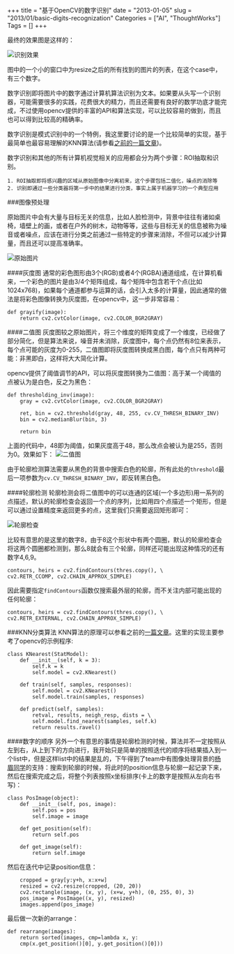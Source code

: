 +++
title = "基于OpenCV的数字识别"
date = "2013-01-05"
slug = "2013/01/basic-digits-recognization"
Categories = ["AI", "ThoughtWorks"]
Tags = []
+++

最终的效果图是这样的：

![识别效果](/images/2013/01/result.resized.png)

图中的一个小的窗口中为resize之后的所有找到的图片的列表，在这个case中，有三个数字。

数字识别即将图片中的数字通过计算机算法识别为文本。如果要从头写一个识别器，可能需要很多的实践，花费很大的精力，而且还需要有良好的数学功底才能完成，不过使用opencv提供的丰富的API和算法实现，可以比较容易的做到，而且也可以得到比较高的精确率。

数字识别是模式识别中的一个特例，我这里要讨论的是一个比较简单的实现，基于最简单也最容易理解的KNN算法(请参看[之前的一篇文章](http://icodeit.org/blog/2013/01/k-nearest-neighbour/))。

数字识别和其他的所有计算机视觉相关的应用都会分为两个步骤：ROI抽取和识别。
	
	1. ROI抽取即将感兴趣的区域从原始图像中分离初来，这个步骤包括二值化，噪点的消除等
	2. 识别即通过一些分类器将第一步中的结果进行分类，事实上属于机器学习的一个典型应用

###图像预处理

原始图片中会有大量与目标无关的信息，比如人脸检测中，背景中往往有诸如桌椅，墙壁上的画，或者在户外的树木，动物等等，这些与目标无关的信息被称为噪音或者噪点，应该在进行分类之前通过一些特定的步骤来消除，不但可以减少计算量，而且还可以提高准确率。

![原始图片](/images/2013/01/865.origin.png)

####灰度图
通常的彩色图形由3个(RGB)或者4个(RGBA)通道组成，在计算机看来，一个彩色的图片是由3/4个矩阵组成，每个矩阵中包含若干个点(比如1024x768)，如果每个通道都参与运算的话，会引入太多的计算量，因此通常的做法是将彩色图像转换为灰度图，在opencv中，这一步非常容易：

```
def grayify(image):
    return cv2.cvtColor(image, cv2.COLOR_BGR2GRAY)

```

####二值图
灰度图较之原始图片，将三个维度的矩阵变成了一个维度，已经做了部分简化，但是算法来说，噪音并未消除，灰度图中，每个点仍然有8位来表示，每个点可能的灰度为0-255，二值图即将灰度图转换成黑白图，每个点只有两种可能：非黑即白，这样将大大简化计算。

opencv提供了阈值调节的API，可以将灰度图转换为二值图：高于某一个阈值的点被认为是白色，反之为黑色：

```
def thresholding_inv(image):
    gray = cv2.cvtColor(image, cv2.COLOR_BGR2GRAY)

    ret, bin = cv2.threshold(gray, 48, 255, cv.CV_THRESH_BINARY_INV)
    bin = cv2.medianBlur(bin, 3)

    return bin
```
上面的代码中，48即为阈值，如果灰度高于48，那么改点会被认为是255，否则为0。效果如下：
![二值图](/images/2013/01/865.thres.png)

由于轮廓检测算法需要从黑色的背景中搜索白色的轮廓，所有此处的`threshold`最后一项参数为`cv.CV_THRESH_BINARY_INV`，即反转黑白色。

####轮廓检测
轮廓检测会将二值图中的可以连通的区域(一个多边形)用一系列的点描述，默认的轮廓检查会返回一个点的序列，比如用四个点描述一个矩形，但是可以通过设置精度来返回更多的点，这里我们只需要返回矩形即可：

![轮廓检查](/images/2013/01/865.contours.png)

比较有意思的是这里的数字8，由于8这个形状中有两个圆圈，默认的轮廓检查会将这两个圆圈都检测到，那么8就会有三个轮廓，同样还可能出现这种情况的还有数字4,6,9。

```
contours, heirs = cv2.findContours(thres.copy(), \
cv2.RETR_CCOMP, cv2.CHAIN_APPROX_SIMPLE)
```

因此需要指定`findContours`函数仅搜索最外层的轮廓，而不关注内部可能出现的任何轮廓：

```
contours, heirs = cv2.findContours(thres.copy(), \
cv2.RETR_EXTERNAL, cv2.CHAIN_APPROX_SIMPLE)
```

###KNN分类算法
KNN算法的原理可以参看之前的[一篇文章](http://icodeit.org/blog/2013/01/k-nearest-neighbour/)。这里的实现主要参考了opencv的示例程序:

```
class KNearest(StatModel):
    def __init__(self, k = 3):
        self.k = k
        self.model = cv2.KNearest()

    def train(self, samples, responses):
        self.model = cv2.KNearest()
        self.model.train(samples, responses)

    def predict(self, samples):
        retval, results, neigh_resp, dists = \
        self.model.find_nearest(samples, self.k)
        return results.ravel()
```

####数字的顺序
另外一个有意思的事情是轮廓检测的时候，算法并不一定按照从左到右，从上到下的方向进行，我开始只是简单的按照迭代的顺序将结果插入到一个list中，但是这样list中的结果是乱的，下午得到了team中有图像处理背景的[杨眉同学](http://muggleyoung.info/)的支持：搜索到轮廓的时候，将此时的position信息与轮廓一起记录下来，然后在搜索完成之后，将整个列表按照x坐标排序(卡上的数字是按照从左向右书写)：

```
class PosImage(object):
    def __init__(self, pos, image):
        self.pos = pos
        self.image = image

    def get_position(self):
        return self.pos

    def get_image(self):
        return self.image

```

然后在迭代中记录position信息：

```
    cropped = gray[y:y+h, x:x+w]
    resized = cv2.resize(cropped, (20, 20))
    cv2.rectangle(image, (x, y), (x+w, y+h), (0, 255, 0), 3)
    pos_image = PosImage((x, y), resized)
    images.append(pos_image)
```

最后做一次新的arrange：

```
def rearrange(images):
    return sorted(images, cmp=lambda x, y:
    cmp(x.get_position()[0], y.get_position()[0]))

```
